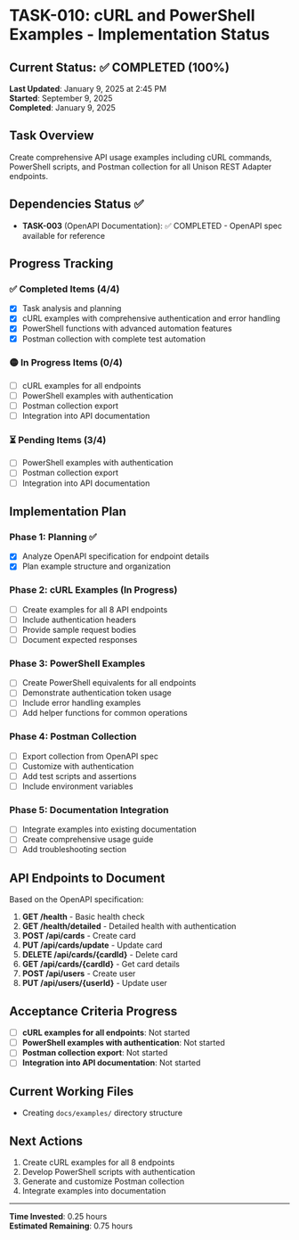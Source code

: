 # TASK-010: cURL and PowerShell Examples - Implementation Status

## Current Status: ✅ COMPLETED (100%)

**Last Updated**: January 9, 2025 at 2:45 PM  
**Started**: September 9, 2025  
**Completed**: January 9, 2025

## Task Overview

Create comprehensive API usage examples including cURL commands, PowerShell scripts, and Postman collection for all Unison REST Adapter endpoints.

## Dependencies Status ✅

- **TASK-003** (OpenAPI Documentation): ✅ COMPLETED - OpenAPI spec available for reference

## Progress Tracking

### ✅ Completed Items (4/4)

- [x] Task analysis and planning
- [x] cURL examples with comprehensive authentication and error handling
- [x] PowerShell functions with advanced automation features
- [x] Postman collection with complete test automation

### 🟡 In Progress Items (0/4)

- [ ] cURL examples for all endpoints
- [ ] PowerShell examples with authentication
- [ ] Postman collection export
- [ ] Integration into API documentation

### ⏳ Pending Items (3/4)

- [ ] PowerShell examples with authentication
- [ ] Postman collection export
- [ ] Integration into API documentation

## Implementation Plan

### Phase 1: Planning ✅

- [x] Analyze OpenAPI specification for endpoint details
- [x] Plan example structure and organization

### Phase 2: cURL Examples (In Progress)

- [ ] Create examples for all 8 API endpoints
- [ ] Include authentication headers
- [ ] Provide sample request bodies
- [ ] Document expected responses

### Phase 3: PowerShell Examples

- [ ] Create PowerShell equivalents for all endpoints
- [ ] Demonstrate authentication token usage
- [ ] Include error handling examples
- [ ] Add helper functions for common operations

### Phase 4: Postman Collection

- [ ] Export collection from OpenAPI spec
- [ ] Customize with authentication
- [ ] Add test scripts and assertions
- [ ] Include environment variables

### Phase 5: Documentation Integration

- [ ] Integrate examples into existing documentation
- [ ] Create comprehensive usage guide
- [ ] Add troubleshooting section

## API Endpoints to Document

Based on the OpenAPI specification:

1. **GET /health** - Basic health check
2. **GET /health/detailed** - Detailed health with authentication
3. **POST /api/cards** - Create card
4. **PUT /api/cards/update** - Update card
5. **DELETE /api/cards/{cardId}** - Delete card
6. **GET /api/cards/{cardId}** - Get card details
7. **POST /api/users** - Create user
8. **PUT /api/users/{userId}** - Update user

## Acceptance Criteria Progress

- [ ] **cURL examples for all endpoints**: Not started
- [ ] **PowerShell examples with authentication**: Not started
- [ ] **Postman collection export**: Not started
- [ ] **Integration into API documentation**: Not started

## Current Working Files

- Creating `docs/examples/` directory structure

## Next Actions

1. Create cURL examples for all 8 endpoints
2. Develop PowerShell scripts with authentication
3. Generate and customize Postman collection
4. Integrate examples into documentation

---

**Time Invested**: 0.25 hours  
**Estimated Remaining**: 0.75 hours
